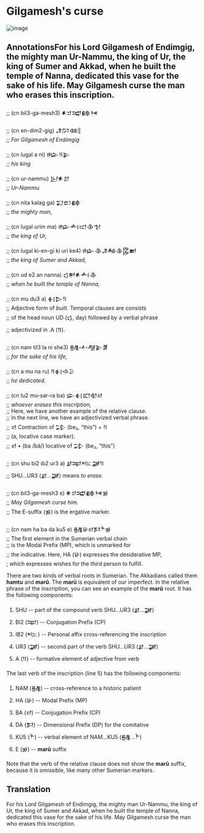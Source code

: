 # Gilgamesh's curse

![image](https://github.com/user-attachments/assets/848ab50b-a6cd-4d7c-ae60-86c02f6ce534)


## AnnotationsFor his Lord Gilgamesh of Endimgig, the mighty man Ur-Nammu, the king of Ur, the king of Sumer and Akkad, when he built the temple of Nanna, dedicated this vase for the sake of his life. May Gilgamesh curse the man who erases this inscription.
;; (cn bil3-ga-mesh3)               𒀭𒄑𒉋𒂵𒎌


;; (cn en-dim2-gig)                 𒂗𒁶𒍼\
;;  *For Gilgamesh of Endimgig*

;; (cn lugal a ni)                  𒈗𒀀𒉌\
;; *his king*

;; (cn ur-nammu)                    𒌨𒀭𒇉\
;; *Ur-Nammu*

;; (cn nita kalag ga)               𒍑𒆗𒂵\
;; *the mighty man,*

;; (cn lugal urim ma)               𒈗𒋀𒀊𒆠𒈠\
;; *the king of Ur,*

;; (cn lugal ki-en-gi ki uri ke4)   𒈗𒆠𒂗𒄀𒆠𒌵𒆤\
;; *the king of Sumer and Akkad,*

;; (cn ud e2 an nanna)              𒌓𒂍𒀭𒋀𒆠\
;; *when he built the temple of Nanna,*

;; (cn mu du3 a)                    𒈬𒆕𒀀\
;; Adjective form of *built.* Temporal clauses are consists\
;; of the head noun UD (𒌓, day) followed by a verbal phrase\
;; adjectivized in .A (𒀀).

;; (cn nam til3 la ni she3)         𒉆𒋾𒆷𒉌𒂠\
;; *for the sake of his life,*

;; (cn a mu na ru)                  𒀀𒈬𒈾𒊒\
;; *he dedicated.*

;; (cn lu2 mu-sar-ra ba)            𒇽𒈬𒊬𒊏𒁀\
;; *whoever erases this inscription,*\
;; Here, we have another example of the relative clause.\
;; In the next line, we have an adjectivized verbal phrase.\
;; 𒁀 Contraction of 𒁉 (be₂, “this”) +‎ 𒀀\
;; (a, locative case marker).\
;; 𒁀 • (ba /bâ/) locative of 𒁉 (be₂, “this”)

;; (cn shu bi2 ib2 ur3 a)           𒋗𒉈𒌈𒃡𒀀\
;; SHU...UR3 (𒋗...𒃡) means *to erase.*

;; (cn bil3-ga-mesh3 e)             𒀭𒄑𒉋𒂵𒎌𒂊\
;; *May Gilgamesh curse him.*\
;; The E-suffix (𒂊) is the ergative marker.

;; (cn nam ha ba da ku5 e)          𒉆𒄩𒁀𒁕𒋻𒂊\
;; The first element in the Sumerian verbal chain\
;; is the Modal Prefix (MP), which is unmarked for\
;; the indicative. Here, HA (𒄩) expresses the desiderative MP,\
; which expresses wishes for the third person to fulfill.

There are two kinds of verbal roots in Sumerian. The Akkadians
called them **hamtu** and **marû**. The **marû** is equivalent
of our imperfect. In the relative phrase of the inscription, you
can see an example of the **marû** root. It has the following
components:

1. SHU -- part of the compound verb SHU...UR3 (𒋗...𒃡)
2. BI2 (𒉈) -- Conjugation Prefix (CP)
3. IB2 (𒌈) -- Personal affix cross-referencing the inscription
4. UR3 (𒃡) -- second part of the verb SHU...UR3 (𒋗...𒃡)
5. A (𒀀) -- formative element of adjective from verb

The last verb of the inscription (line 5) has the following components:

1. NAM (𒉆) -- cross-reference to a historic patient
2. HA (𒄩) -- Modal Prefix (MP)
3. BA (𒁀) -- Conjugation Prefix (CP)
4. DA (𒁕) -- Dimensional Prefix (DP) for the comitative
5. KU5 (𒋻) -- verbal element of NAM...KU5 (𒉆...𒋻)
6. E (𒂊) -- **marû** suffix

Note that the verb of the relative clause does not show the **marû** suffix,
because it is omissible, like many other Sumerian markers.

## Translation
For his Lord Gilgamesh of Endimgig, the mighty man Ur-Nammu, the king of Ur, the king of Sumer and Akkad, when he built the temple of Nanna, dedicated this vase for the sake of his life. May Gilgamesh curse the man who erases this inscription.

